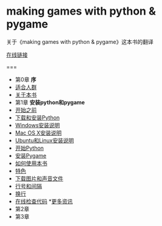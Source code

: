 # making games with python & pygame

 关于《making games with python & pygame》这本书的翻译

 [在线链接](http://inventwithpython.com/pygame/chapters/)

===

* 第0章 **序**
 * [适合人群](https://github.com/YunTranslate/making_games_with_python_and_pygame/blob/master/Chapter0_1_who%20is%20this%20book%20for/who%20is%20this%20book%20for.md)
 * [关于本书](https://github.com/YunTranslate/making_games_with_python_and_pygame/blob/master/Chapter0_2_About%20this%20book/About%20this%20book.md)
* 第1章 **安装python和pygame**
 * [开始之前](https://github.com/YunTranslate/making_games_with_python_and_pygame/blob/master/Chapter1_Installing%20Python%20and%20Pygame/01_What%20You%20Should%20Know%20Before%20You%20Begin.md)
 * [下载和安装Python](https://github.com/YunTranslate/making_games_with_python_and_pygame/blob/master/Chapter1_Installing%20Python%20and%20Pygame/02_Downloading%20and%20Installing%20Python.md)
 * [Windows安装说明](https://github.com/YunTranslate/making_games_with_python_and_pygame/blob/master/Chapter1_Installing%20Python%20and%20Pygame/03_Windows%20Instructions.md)
 * [Mac OS X安装说明](https://github.com/YunTranslate/making_games_with_python_and_pygame/blob/master/Chapter1_Installing%20Python%20and%20Pygame/04_Mac%20OS%20X%20Instructions.md)
 * [Ubuntu和Linux安装说明](https://github.com/YunTranslate/making_games_with_python_and_pygame/blob/master/Chapter1_Installing%20Python%20and%20Pygame/05_Ubuntu%20and%20Linux%20Instructions.md)
 * [开始Python](https://github.com/YunTranslate/making_games_with_python_and_pygame/blob/master/Chapter1_Installing%20Python%20and%20Pygame/06_Starting%20Python.md)
 * [安装Pygame](https://github.com/YunTranslate/making_games_with_python_and_pygame/blob/master/Chapter1_Installing%20Python%20and%20Pygame/07_Installing%20Pygame.md)
 * [如何使用本书](https://github.com/YunTranslate/making_games_with_python_and_pygame/blob/master/Chapter1_Installing%20Python%20and%20Pygame/08_How%20to%20Use%20This%20Book.md)
 * [特色](https://github.com/YunTranslate/making_games_with_python_and_pygame/blob/master/Chapter1_Installing%20Python%20and%20Pygame/09_The%20Featured%20Programs.md)
 * [下载图片和声音文件](https://github.com/YunTranslate/making_games_with_python_and_pygame/blob/master/Chapter1_Installing%20Python%20and%20Pygame/10_Downloading%20Graphics%20and%20Sound%20Files.md)
 * [行号和间隔](https://github.com/YunTranslate/making_games_with_python_and_pygame/blob/master/Chapter1_Installing%20Python%20and%20Pygame/11_Line%20Numbters%20and%20Spaces.md)
 * [换行](https://github.com/YunTranslate/making_games_with_python_and_pygame/blob/master/Chapter1_Installing%20Python%20and%20Pygame/12_Text%20Wrapping%20in%20This%20Book.md)
 * [在线检查代码](https://github.com/YunTranslate/making_games_with_python_and_pygame/blob/master/Chapter1_Installing%20Python%20and%20Pygame/13_Checking%20Your%20Code%20Online.md)
 *[更多资讯](https://github.com/YunTranslate/making_games_with_python_and_pygame/blob/master/Chapter1_Installing%20Python%20and%20Pygame/14_More%20Info%20Links.md)
* 第2章
* 第3章

